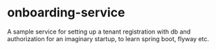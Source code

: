 # onboarding-service

A sample service for setting up a tenant registration with db and authorization for an imaginary startup, to learn spring boot, flyway etc.
